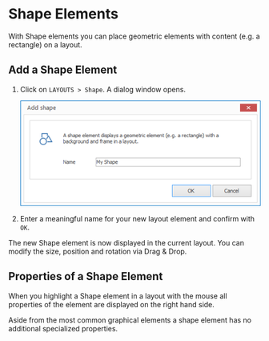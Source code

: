# Shape Elements

With Shape elements you can place geometric elements with content (e.g. a rectangle) on a layout. 

## Add a Shape Element

1. Click on `LAYOUTS > Shape`. A dialog window opens.

   ![Add a Shape Element](../../../images/create-shape-element.png)

3. Enter a meaningful name for your new layout element and confirm with `OK`.

The new Shape element is now displayed in the current layout. You can modify the size, position and rotation via Drag & Drop.

## Properties of a Shape Element

When you highlight a Shape element in a layout with the mouse all properties of the element are displayed on the right hand side.

Aside from the most common graphical elements a shape element has no additional specialized properties.
